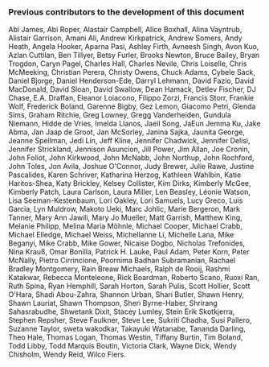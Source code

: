 ### Previous contributors to the development of this document

Abi James, 
Abi Roper, 
Alastair Campbell, 
Alice Boxhall, 
Alina Vayntrub, 
Alistair Garrison, 
Amani Ali, 
Andrew Kirkpatrick, 
Andrew Somers, 
Andy Heath, 
Angela Hooker, 
Aparna Pasi, 
Ashley Firth, 
Avneesh Singh, 
Avon Kuo, 
Azlan Cuttilan, 
Ben Tillyer, 
Betsy Furler, 
Brooks Newton, 
Bruce Bailey, 
Bryan Trogdon, 
Caryn Pagel, 
Charles Hall, 
Charles Nevile, 
Chris Loiselle, 
Chris McMeeking, 
Christian Perera, 
Christy Owens, 
Chuck Adams, 
Cybele Sack, 
Daniel Bjorge, 
Daniel Henderson-Ede, 
Darryl Lehmann, 
David Fazio, 
David MacDonald, 
David Sloan, 
David Swallow, 
Dean Hamack, 
Detlev Fischer, 
DJ Chase, 
E.A. Draffan, 
Eleanor Loiacono, 
Filippo Zorzi, 
Francis Storr, 
Frankie Wolf, 
Frederick Boland, 
Garenne Bigby, 
Gez Lemon, 
Giacomo Petri, 
Glenda Sims, 
Graham Ritchie, 
Greg Lowney, 
Gregg Vanderheiden, 
Gundula Niemann, 
Hidde de Vries, 
Imelda Llanos, 
Jaeil Song, 
JaEun Jemma Ku, 
Jake Abma, 
Jan Jaap de Groot, 
Jan McSorley, 
Janina Sajka, 
Jaunita George, 
Jeanne Spellman, 
Jedi Lin,
Jeff Kline, 
Jennifer Chadwick, 
Jennifer Delisi, 
Jennifer Strickland, 
Jennison Asuncion, 
Jill Power, 
Jim Allan, 
Joe Cronin, 
John Foliot, 
John Kirkwood, 
John McNabb, 
John Northup, 
John Rochford, 
John Toles, 
Jon Avila, 
Joshue O'Connor, 
Judy Brewer, 
Julie Rawe, 
Justine Pascalides, 
Karen Schriver, 
Katharina Herzog, 
Kathleen Wahlbin, 
Katie Haritos-Shea, 
Katy Brickley, 
Kelsey Collister, 
Kim Dirks, 
Kimberly McGee, 
Kimberly Patch, 
Laura Carlson, 
Laura Miller, 
Len Beasley, 
Léonie Watson, 
Lisa Seeman-Kestenbaum, 
Lori Oakley, 
Lori Samuels, 
Lucy Greco, 
Luis Garcia, 
Lyn Muldrow, 
Makoto Ueki, 
Marc Johlic, 
Marie Bergeron, 
Mark Tanner, 
Mary Ann Jawili, 
Mary Jo Mueller, 
Matt Garrish, 
Matthew King, 
Melanie Philipp, 
Melina Maria Möhnle, 
Michael Cooper, 
Michael Crabb, 
Michael Elledge, 
Michael Weiss, 
Michellanne Li, 
Michelle Lana, 
Mike Beganyi, 
Mike Crabb, 
Mike Gower, 
Nicaise Dogbo, 
Nicholas Trefonides, 
Nina Krauß, 
Omar Bonilla, 
Patrick H. Lauke, 
Paul Adam, 
Peter Korn, 
Peter McNally, 
Pietro Cirrincione, 
Poornima Badhan Subramanian, 
Rachael Bradley Montgomery, 
Rain Breaw Michaels, 
Ralph de Rooij, 
Rashmi Katakwar, 
Rebecca Monteleone, 
Rick Boardman, 
Roberto Scano, 
Ruoxi Ran, 
Ruth Spina, 
Ryan Hemphill, 
Sarah Horton, 
Sarah Pulis, 
Scott Hollier, 
Scott O'Hara, 
Shadi Abou-Zahra, 
Shannon Urban, 
Shari Butler, 
Shawn Henry, 
Shawn Lauriat, 
Shawn Thompson, 
Sheri Byrne-Haber, 
Shrirang Sahasrabudhe, 
Shwetank Dixit, 
Stacey Lumley, 
Stein Erik Skotkjerra, 
Stephen Repsher, 
Steve Faulkner, 
Steve Lee, 
Sukriti Chadha, 
Susi Pallero, 
Suzanne Taylor, 
sweta wakodkar, 
Takayuki Watanabe, 
Tananda Darling, 
Theo Hale, 
Thomas Logan, 
Thomas Westin, 
Tiffany Burtin, 
Tim Boland, 
Todd Libby, 
Todd Marquis Boutin, 
Victoria Clark, 
Wayne Dick, 
Wendy Chisholm, 
Wendy Reid, 
Wilco Fiers.